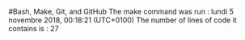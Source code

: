 #Bash, Make, Git, and GitHub
The make command was run :
lundi 5 novembre 2018, 00:18:21 (UTC+0100)
The number of lines of code it contains is :
27
